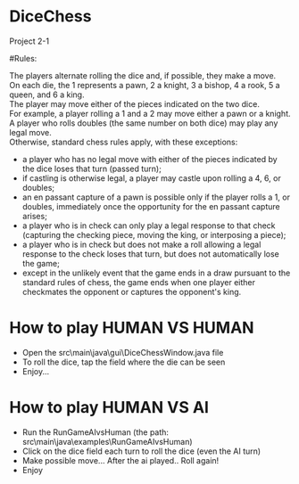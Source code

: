 # DiceChess
Project 2-1 


#Rules:

The players alternate rolling the dice and, if possible, they make a move.    
On each die, the 1 represents a pawn, 2 a knight, 3 a bishop, 4 a rook, 5 a queen, and 6 a king.  
The player may move either of the pieces indicated on the two dice.   
For example, a player rolling a 1 and a 2 may move either a pawn or a knight.  
A player who rolls doubles (the same number on both dice) may play any legal move.  
Otherwise, standard chess rules apply, with these exceptions:

* a player who has no legal move with either of the pieces indicated by the dice loses that turn (passed turn);
* if castling is otherwise legal, a player may castle upon rolling a 4, 6, or doubles;
* an en passant capture of a pawn is possible only if the player rolls a 1, or doubles, immediately once the opportunity for the en passant capture arises;
* a player who is in check can only play a legal response to that check (capturing the checking piece, moving the king, or interposing a piece);
* a player who is in check but does not make a roll allowing a legal response to the check loses that turn, but does not automatically lose the game;
* except in the unlikely event that the game ends in a draw pursuant to the standard rules of chess, the game ends when one player either checkmates the opponent or captures the opponent's king.


# How to play HUMAN VS HUMAN
- Open the src\main\java\gui\DiceChessWindow.java file
- To roll the dice, tap the field where the die can be seen
- Enjoy...

# How to play HUMAN VS AI
- Run the RunGameAIvsHuman (the path: src\main\java\examples\RunGameAIvsHuman)
- Click on the dice field each turn to roll the dice (even the AI turn)
- Make possible move... After the ai played.. Roll again!
- Enjoy
